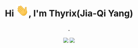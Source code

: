 <h1 align="center">Hi <img src="https://raw.githubusercontent.com/ABSphreak/ABSphreak/master/gifs/Hi.gif" width="40px" />, I'm Thyrix(Jia-Qi Yang)</h1>
<h3 align="center">.</h3>

<p align="center">
<img align="center" src='https://github-readme-stats.vercel.app/api?username=ThyrixYang&show_icons=true' width="500">
<img align="center" src='https://github-readme-stats.vercel.app/api/wakatime?username=thyrix' width="500">
</p>
<!--
<img align="right" src="https://wakatime.com/share/@thyrix/d633e93c-c31c-4ff6-818b-6fc9d8b77baf.svg" width="250">
<img align="right" src="https://wakatime.com/share/@thyrix/d97d0dfb-8cd6-44ff-b90c-90a16f37cae3.svg" width="250">
-->
